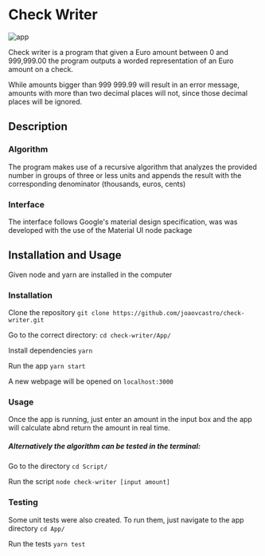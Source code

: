 # Check Writer
![app](http://image.prntscr.com/image/txhYSp68QzWQbn4-oikc0A.png)

Check writer is a program that given a Euro amount between 0 and 999,999.00 the program outputs a worded representation of an Euro amount on a check.

While amounts bigger than 999 999.99 will result in an error message, amounts with more than two decimal places will not, since those decimal places will be ignored.

## Description
### Algorithm
The program makes use of a recursive algorithm that analyzes the provided number in groups of three or less units and appends the result with the corresponding denominator (thousands, euros, cents)

### Interface
The interface follows Google's material design specification, was was developed with the use of the Material UI node package

## Installation and Usage
Given node and yarn are installed in the computer

### Installation 
Clone the repository
`git clone https://github.com/joaovcastro/check-writer.git`

Go to the correct directory:
`cd check-writer/App/`

Install dependencies
`yarn`

Run the app
`yarn start`

A new webpage will be opened on `localhost:3000`

### Usage

Once the app is running, just enter an amount in the input box and the app will calculate abnd return the amount in real time.

##### Alternatively the algorithm can be tested in the terminal:
Go to the directory
`cd Script/`

Run the script 
`node check-writer [input amount]`

### Testing
Some unit tests were also created. To run them, just navigate to the app directory
`cd App/`

Run the tests
`yarn test`
